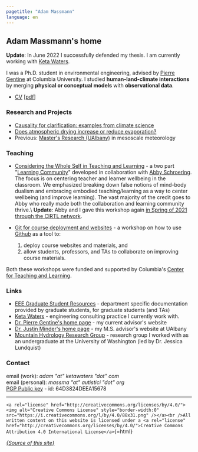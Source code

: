 ```yaml
---
pagetitle: "Adam Massmann"
language: en
---
```


Adam Massmann\'s home
---------------------

**Update**: In June 2022 I successfully defended my thesis. I am
currently working with [Keta Waters](https://ketawaters.com/).

I was a Ph.D. student in environmental engineering, advised by [Pierre
Gentine](https://gentinelab.eee.columbia.edu/people/pierre-gentine) at
Columbia University. I studied **human-land-climate interactions** by
merging **physical or conceptual models** with **observational data**.

-   [CV](cv/massmann-cv.html) \[[pdf](cv/massmann-cv.pdf)\]

### Research and Projects

- [Causality for clarification: examples from climate science](causality.md)
- [Does atmospheric drying increase or reduce
    evaporation?](vpd-et.md)
- Previous: [Master\'s Research (UAlbany)](masters-research.md) in
    mesoscale meteorology

### Teaching

-   [Considering the Whole Self in Teaching and
    Learning](teacher-learner-wellbeing/index.html) - a two part
    "[Learning
    Community](https://ctl.columbia.edu/graduate-instructors/ctlgrads-learning-communities/)"
    developed in collaboration with [Abby
    Schroering](https://theatre-phd.columbia.edu/people/abby-schroering/). The
    focus is on centering teacher and learner wellbeing in the
    classroom. We emphasized breaking down false notions of mind-body
    dualism and embracing embodied teaching/learning as a way to
    center wellbeing (and improve learning). The vast majority of the
    credit goes to Abby who really made both the collaboration and
    learning community thrive.\ **Update**: Abby and I gave this
    workshop again [in Spring of 2021 through the CIRTL
    network](https://www.cirtl.net/events/943).

-   [Git for course deployment and
    websites](https://massma.github.io/ltf-github-website-courses/) - a
    workshop on how to use [Github](https://github.com/) as a tool to:
    1.  deploy course websites and materials, and
    2.  allow students, professors, and TAs to collaborate on improving
        course materials.

Both these workshops were funded and supported by Columbia\'s [Center
for Teaching and Learning](https://ctl.columbia.edu/).


### Links

-   [EEE Graduate Student Resources](eee-grad-website/index.html) -
    department specific documentation provided by graduate students, for
    graduate students (and TAs)
-   [Keta Waters](https://ketawaters.com/) - engineering consulting
    practice I currently work with.
-   [Dr. Pierre Gentine\'s home
    page](https://gentinelab.eee.columbia.edu/) - my current advisor\'s
    website
-   [Dr. Justin Minder\'s home
    page](http://www.atmos.albany.edu/facstaff/jminder/) - my M.S.
    advisor\'s website at UAlbany
-   [Mountain Hydrology Research
    Group](http://depts.washington.edu/mtnhydr/index.shtml) - research
    group I worked with as an undergraduate at the University of
    Washington (led by Dr. Jessica Lundquist)

### Contact

email (work): *adam \"at\" ketawaters \"dot\" com*\
email (personal): *massma \"at\" autistici \"dot\" org*\
[PGP Public key](massma.asc) - id: 64D3824DEEA15678

------------------------------------------------------------------------

`<a rel="license"
href="http://creativecommons.org/licenses/by/4.0/"><img alt="Creative
Commons License" style="border-width:0"
src="https://i.creativecommons.org/l/by/4.0/88x31.png" /></a><br
/>All written content on this website is licensed under a <a rel="license"
href="http://creativecommons.org/licenses/by/4.0/">Creative Commons
Attribution 4.0 International License</a>`{=html}

[*{Source of this site}*](https://github.com/massma/website)
